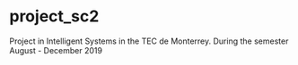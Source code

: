 # project_sc2

Project in Intelligent Systems in the TEC de Monterrey.
During the semester August - December 2019
